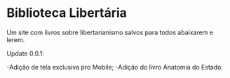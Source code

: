 # Biblioteca Libertária

Um site com livros sobre libertarianismo salvos para todos abaixarem e lerem.

Update 0.0.1:

-Adição de tela exclusiva pro Mobile;
-Adição do livro Anatomia do Estado.
